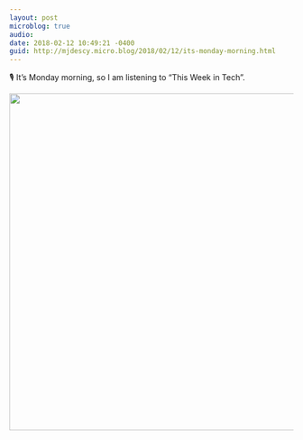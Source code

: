 ```yaml
---
layout: post
microblog: true
audio: 
date: 2018-02-12 10:49:21 -0400
guid: http://mjdescy.micro.blog/2018/02/12/its-monday-morning.html
---
```

🎙 It’s Monday morning, so I am listening to “This Week in Tech”.

<img src="http://mjdescy.micro.blog/uploads/2018/1b771af0d7.jpg" width="600" height="598" />
